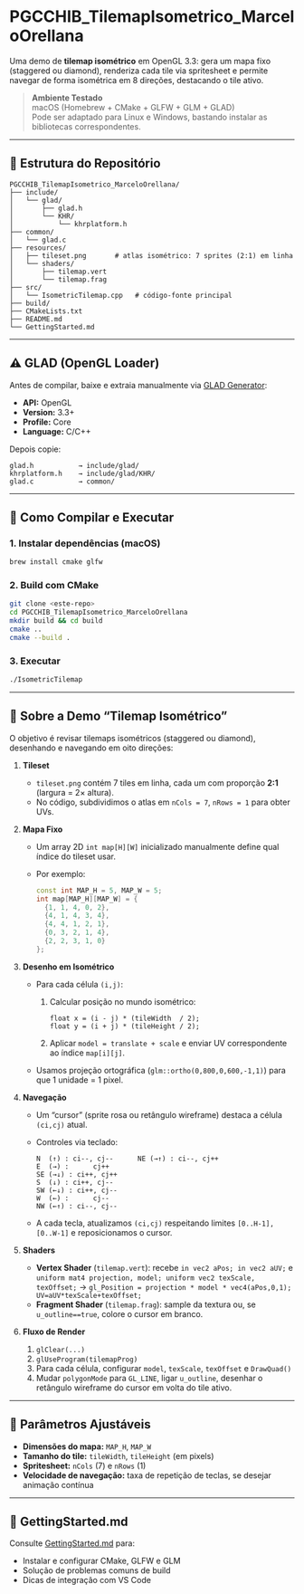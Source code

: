 # PGCCHIB_TilemapIsometrico_MarceloOrellana

Uma demo de **tilemap isométrico** em OpenGL 3.3: gera um mapa fixo (staggered ou diamond), renderiza cada tile via spritesheet e permite navegar de forma isométrica em 8 direções, destacando o tile ativo.

> **Ambiente Testado**  
> macOS (Homebrew + CMake + GLFW + GLM + GLAD)  
> Pode ser adaptado para Linux e Windows, bastando instalar as bibliotecas correspondentes.

---

## 📂 Estrutura do Repositório

```plaintext
PGCCHIB_TilemapIsometrico_MarceloOrellana/
├── include/
│   └── glad/
│       ├── glad.h
│       └── KHR/
│           └── khrplatform.h
├── common/
│   └── glad.c
├── resources/
│   ├── tileset.png       # atlas isométrico: 7 sprites (2:1) em linha
│   └── shaders/
│       ├── tilemap.vert
│       └── tilemap.frag
├── src/
│   └── IsometricTilemap.cpp   # código‐fonte principal
├── build/
├── CMakeLists.txt
├── README.md
└── GettingStarted.md
````

---

## ⚠️ GLAD (OpenGL Loader)

Antes de compilar, baixe e extraia manualmente via [GLAD Generator](https://glad.dav1d.de/):

* **API:** OpenGL
* **Version:** 3.3+
* **Profile:** Core
* **Language:** C/C++

Depois copie:

```text
glad.h           → include/glad/
khrplatform.h    → include/glad/KHR/
glad.c           → common/
```

---

## 🚀 Como Compilar e Executar

### 1. Instalar dependências (macOS)

```bash
brew install cmake glfw
```

### 2. Build com CMake

```bash
git clone <este-repo>
cd PGCCHIB_TilemapIsometrico_MarceloOrellana
mkdir build && cd build
cmake ..
cmake --build .
```

### 3. Executar

```bash
./IsometricTilemap
```

---

## 🎯 Sobre a Demo “Tilemap Isométrico”

O objetivo é revisar tilemaps isométricos (staggered ou diamond), desenhando e navegando em oito direções:

1. **Tileset**

   * `tileset.png` contém 7 tiles em linha, cada um com proporção **2:1** (largura = 2× altura).
   * No código, subdividimos o atlas em `nCols = 7`, `nRows = 1` para obter UVs.

2. **Mapa Fixo**

   * Um array 2D `int map[H][W]` inicializado manualmente define qual índice do tileset usar.
   * Por exemplo:

     ```cpp
     const int MAP_H = 5, MAP_W = 5;
     int map[MAP_H][MAP_W] = {
       {1, 1, 4, 0, 2},
       {4, 1, 4, 3, 4},
       {4, 4, 1, 2, 1},
       {0, 3, 2, 1, 4},
       {2, 2, 3, 1, 0}
     };
     ```

3. **Desenho em Isométrico**

   * Para cada célula `(i,j)`:

     1. Calcular posição no mundo isométrico:

        ```
        float x = (i - j) * (tileWidth  / 2);
        float y = (i + j) * (tileHeight / 2);
        ```
     2. Aplicar `model = translate + scale` e enviar UV correspondente ao índice `map[i][j]`.
   * Usamos projeção ortográfica (`glm::ortho(0,800,0,600,-1,1)`) para que 1 unidade = 1 pixel.

4. **Navegação**

   * Um “cursor” (sprite rosa ou retângulo wireframe) destaca a célula `(ci,cj)` atual.
   * Controles via teclado:

     ```
     N  (↑) : ci--, cj--      NE (→↑) : ci--, cj++
     E  (→) :      cj++
     SE (→↓) : ci++, cj++
     S  (↓) : ci++, cj--      
     SW (←↓) : ci++, cj--
     W  (←) :      cj--      
     NW (←↑) : ci--, cj--
     ```
   * A cada tecla, atualizamos `(ci,cj)` respeitando limites `[0..H-1],[0..W-1]` e reposicionamos o cursor.

5. **Shaders**

   * **Vertex Shader** (`tilemap.vert`): recebe `in vec2 aPos; in vec2 aUV;` e `uniform mat4 projection, model; uniform vec2 texScale, texOffset;` → `gl_Position = projection * model * vec4(aPos,0,1); UV=aUV*texScale+texOffset;`
   * **Fragment Shader** (`tilemap.frag`): sample da textura ou, se `u_outline==true`, colore o cursor em branco.

6. **Fluxo de Render**

   1. `glClear(...)`
   2. `glUseProgram(tilemapProg)`
   3. Para cada célula, configurar `model`, `texScale`, `texOffset` e `DrawQuad()`
   4. Mudar `polygonMode` para `GL_LINE`, ligar `u_outline`, desenhar o retângulo wireframe do cursor em volta do tile ativo.

---

## 🔧 Parâmetros Ajustáveis

* **Dimensões do mapa:** `MAP_H`, `MAP_W`
* **Tamanho do tile:** `tileWidth`, `tileHeight` (em pixels)
* **Spritesheet:** `nCols` (7) e `nRows` (1)
* **Velocidade de navegação:** taxa de repetição de teclas, se desejar animação contínua

---

## 📖 GettingStarted.md

Consulte [GettingStarted.md](GettingStarted.md) para:

* Instalar e configurar CMake, GLFW e GLM
* Solução de problemas comuns de build
* Dicas de integração com VS Code
